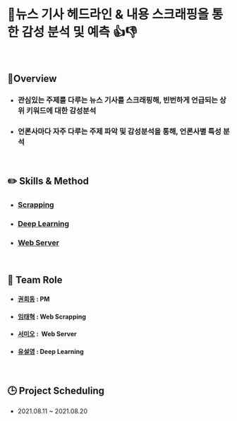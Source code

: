 
# :newspaper:뉴스 기사 헤드라인 & 내용 스크래핑을 통한 감성 분석 및 예측 :thumbsup::thumbsdown:

&nbsp;
&nbsp;


## :eyes: ​Overview

- ### 관심있는 주제를 다루는 뉴스 기사를 스크래핑해,  빈번하게 언급되는 상위 키워드에 대한 감성분석 

- ### 언론사마다 자주 다루는 주제 파악 및 감성분석을 통해,  언론사별 특성 분석

&nbsp;



## :pencil2: Skills & Method

- ### [Scrapping](https://github.com/tecktonik08/Team_Project02/tree/master/scrapping )
- ### [Deep Learning](https://github.com/tecktonik08/Team_Project02/tree/master/DL)
- ### [Web Server](https://github.com/tecktonik08/Team_Project02/tree/master/templates)

&nbsp;


## :dancers: Team Role

- #### [권회동](https://github.com/tecktonik08) : PM

- #### [임태혁](https://github.com/creamcheesesteak) : Web Scrapping 

- #### [서미오](https://github.com/mmeooo) :  Web Server  

- #### [유설영](https://github.com/junanote) : Deep Learning 


&nbsp;



## :clock3: Project Scheduling

- 2021.08.11 ~ 2021.08.20

